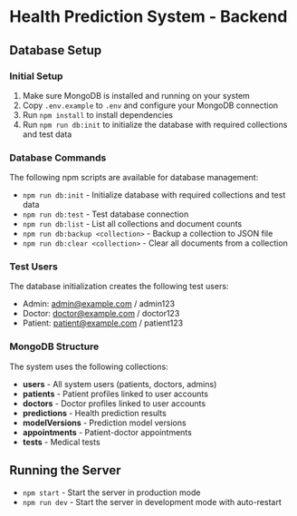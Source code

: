 # Health Prediction System - Backend

## Database Setup

### Initial Setup

1. Make sure MongoDB is installed and running on your system
2. Copy `.env.example` to `.env` and configure your MongoDB connection
3. Run `npm install` to install dependencies
4. Run `npm run db:init` to initialize the database with required collections and test data

### Database Commands

The following npm scripts are available for database management:

- `npm run db:init` - Initialize database with required collections and test data
- `npm run db:test` - Test database connection
- `npm run db:list` - List all collections and document counts
- `npm run db:backup <collection>` - Backup a collection to JSON file
- `npm run db:clear <collection>` - Clear all documents from a collection

### Test Users

The database initialization creates the following test users:

- Admin: admin@example.com / admin123
- Doctor: doctor@example.com / doctor123
- Patient: patient@example.com / patient123

### MongoDB Structure

The system uses the following collections:

- **users** - All system users (patients, doctors, admins)
- **patients** - Patient profiles linked to user accounts
- **doctors** - Doctor profiles linked to user accounts
- **predictions** - Health prediction results
- **modelVersions** - Prediction model versions
- **appointments** - Patient-doctor appointments
- **tests** - Medical tests

## Running the Server

- `npm start` - Start the server in production mode
- `npm run dev` - Start the server in development mode with auto-restart
